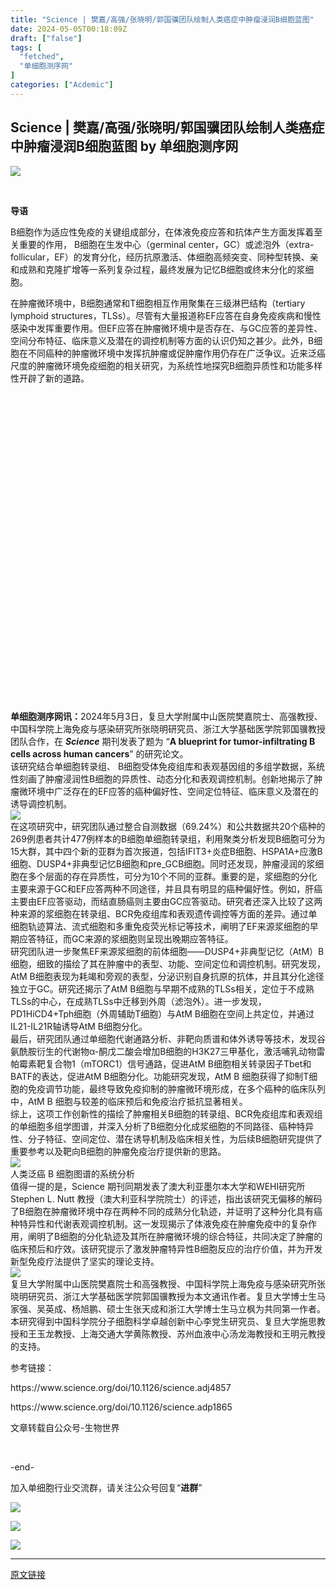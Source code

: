 ```yaml
---
title: "Science | 樊嘉/高强/张晓明/郭国骥团队绘制人类癌症中肿瘤浸润B细胞蓝图"
date: 2024-05-05T00:18:09Z
draft: ["false"]
tags: [
  "fetched",
  "单细胞测序网"
]
categories: ["Acdemic"]
---
```

Science | 樊嘉/高强/张晓明/郭国骥团队绘制人类癌症中肿瘤浸润B细胞蓝图 by 单细胞测序网
------
<div><p data-mpa-powered-by="yiban.io"><img data-imgfileid="100044146" data-ratio="0.2777777777777778" data-s="300,640" data-src="https://mmbiz.qpic.cn/mmbiz_jpg/4EXN4q6Vs7eGOXLB87NI1KoQtbD56807BwS8vP7uOEGoYCYKrOCAL7c9eVtKorQ9yYStHh3uMICn27ibRCghzxg/640?wx_fmt=jpeg" data-type="jpeg" data-w="1080" src="https://mmbiz.qpic.cn/mmbiz_jpg/4EXN4q6Vs7eGOXLB87NI1KoQtbD56807BwS8vP7uOEGoYCYKrOCAL7c9eVtKorQ9yYStHh3uMICn27ibRCghzxg/640?wx_fmt=jpeg"></p><section><br></section><section data-mpa-template="t" mpa-from-tpl="t"><section data-mpa-template="t" mpa-from-tpl="t"><section powered-by="xiumi.us" mpa-from-tpl="t"><section mpa-from-tpl="t"><section powered-by="xiumi.us" mpa-from-tpl="t"><section mpa-from-tpl="t"><section powered-by="xiumi.us" mpa-from-tpl="t"><section mpa-from-tpl="t"><p><strong mpa-from-tpl="t">导语</strong></p></section></section></section></section><section powered-by="xiumi.us" mpa-from-tpl="t"><section mpa-from-tpl="t"><p><span>B细胞作为适应性免疫的关键组成部分，在体液免疫应答和抗体产生方面发挥着至关重要的作用， B细胞在生发中心（germinal center，GC）或滤泡外（extra-follicular，EF）的发育分化，经历抗原激活、体细胞高频突变、同种型转换、亲和成熟和克隆扩增等一系列复杂过程，最终发展为记忆B细胞或终末分化的浆细胞。</span></p><section><span>在肿瘤微环境中，B细胞通常和T细胞相互作用聚集在三级淋巴结构（tertiary lymphoid structures，TLSs）。尽管有大量报道称EF应答在自身免疫疾病和慢性感染中发挥重要作用。但EF应答在肿瘤微环境中是否存在、与GC应答的差异性、空间分布特征、临床意义及潜在的调控机制等方面的认识仍知之甚少。此外，B细胞在不同癌种的肿瘤微环境中发挥抗肿瘤或促肿瘤作用仍存在广泛争议。近来泛癌尺度的肿瘤微环境免疫细胞的相关研究，为系统性地探究B细胞异质性和功能多样性开辟了新的道路。</span></section></section></section></section><section mpa-from-tpl="t"><section powered-by="xiumi.us" mpa-from-tpl="t"><section mpa-from-tpl="t"><section powered-by="xiumi.us" mpa-from-tpl="t"><section mpa-from-tpl="t"><section powered-by="xiumi.us" mpa-from-tpl="t"><section mpa-from-tpl="t"><svg viewbox="0 0 1 1" mpa-from-tpl="t"></svg></section></section></section><section mpa-from-tpl="t"><section powered-by="xiumi.us" mpa-from-tpl="t"><br></section></section></section></section></section></section></section></section></section><section><strong><span>单细胞测序网讯：</span></strong><span>2024年5月3日，复旦大学附属中山医院樊嘉院士、高强教授、中国科学院上海免疫与感染研究所张晓明研究员、浙江大学基础医学院郭国骥教授团队合作，在 <strong><em>Science</em></strong><em> </em>期刊发表了题为 “<strong><span>A blueprint for tumor-infiltrating B cells across human cancers</span></strong>” 的研究论文。</span></section><section><span>该研究结合单细胞转录组、 B细胞受体免疫组库和表观基因组的多组学数据，系统性刻画了肿瘤浸润性B细胞的异质性、动态分化和表观调控机制。创新地揭示了肿瘤微环境中广泛存在的EF应答的癌种偏好性、空间定位特征、临床意义及潜在的诱导调控机制。</span></section><section><img data-backh="236" data-backw="562" data-imgfileid="100247503" data-ratio="0.41944444444444445" data-s="300,640" data-src="https://mmbiz.qpic.cn/sz_mmbiz_png/HO0Z9pUcnJmhia1MpVRk0UQRm756FXgM4r0ltr9Lx9YUvdSWF0ogOPgQmJ3Z9cK1pWNPT9giazBBo3l0AQibbjjqw/640?wx_fmt=png&amp;from=appmsg" data-type="png" data-w="1080" src="https://mmbiz.qpic.cn/sz_mmbiz_png/HO0Z9pUcnJmhia1MpVRk0UQRm756FXgM4r0ltr9Lx9YUvdSWF0ogOPgQmJ3Z9cK1pWNPT9giazBBo3l0AQibbjjqw/640?wx_fmt=png&amp;from=appmsg"></section><section><span>在这项研究中，研究团队通过整合自测数据（69.24%）和公共数据共20个癌种的269例患者共计477例样本的B细胞单细胞转录组，利用聚类分析发现B细胞可分为15大群，其中四个新的亚群为首次报道，包括IFIT3+炎症B细胞、HSPA1A+应激B细胞、DUSP4+非典型记忆B细胞和pre_GCB细胞。同时还发现，肿瘤浸润的浆细胞在多个层面的存在异质性，可分为10个不同的亚群。重要的是，浆细胞的分化主要来源于GC和EF应答两种不同途径，并且具有明显的癌种偏好性。例如，肝癌主要由EF应答驱动，而结直肠癌则主要由GC应答驱动。研究者还深入比较了这两种来源的浆细胞在转录组、BCR免疫组库和表观遗传调控等方面的差异。通过单细胞轨迹算法、流式细胞和多重免疫荧光标记等技术，阐明了EF来源浆细胞的早期应答特征，而GC来源的浆细胞则呈现出晚期应答特征。</span></section><section><span>研究团队进一步聚焦EF来源浆细胞的前体细胞——DUSP4+非典型记忆（AtM）B细胞，细致的描绘了其在肿瘤中的表型、功能、空间定位和调控机制。研究发现，AtM B细胞表现为耗竭和旁观的表型，分泌识别自身抗原的抗体，并且其分化途径独立于GC。研究还揭示了AtM B细胞与早期不成熟的TLSs相关，定位于不成熟TLSs的中心，在成熟TLSs中迁移到外周（滤泡外）。进一步发现，PD1HiCD4+Tph细胞（外周辅助T细胞）与AtM B细胞在空间上共定位，并通过IL21-IL21R轴诱导AtM B细胞分化。</span></section><section><span>最后，研究团队通过单细胞代谢通路分析、非靶向质谱和体外诱导等技术，发现谷氨酰胺衍生的代谢物α-酮戊二酸会增加B细胞的H3K27三甲基化，激活哺乳动物雷帕霉素靶复合物1（mTORC1）信号通路，促进AtM B细胞相关转录因子Tbet和BATF的表达，促进AtM B细胞分化。功能研究发现，AtM B 细胞获得了抑制T细胞的免疫调节功能，最终导致免疫抑制的肿瘤微环境形成，在多个癌种的临床队列中，AtM B 细胞与较差的临床预后和免疫治疗抵抗显著相关。</span></section><section><span>综上，这项工作创新性的描绘了肿瘤相关B细胞的转录组、BCR免疫组库和表观组的单细胞多组学图谱，并深入分析了B细胞分化成浆细胞的不同路径、癌种特异性、分子特征、空间定位、潜在诱导机制及临床相关性，为后续B细胞研究提供了重要参考以及靶向B细胞的肿瘤免疫治疗提供新的思路。</span></section><section><img data-backh="396" data-backw="562" data-cropselx1="0" data-cropselx2="562" data-cropsely1="0" data-cropsely2="395" data-imgfileid="100247505" data-ratio="0.7046296296296296" data-src="https://mmbiz.qpic.cn/sz_mmbiz_png/HO0Z9pUcnJmhia1MpVRk0UQRm756FXgM4MXiaHuQ1p1lrXCSb8Z3SZVd388SwRWibZtibGByRGDneDrF5sZbB09eng/640?wx_fmt=png&amp;from=appmsg" data-type="png" data-w="1080" src="https://mmbiz.qpic.cn/sz_mmbiz_png/HO0Z9pUcnJmhia1MpVRk0UQRm756FXgM4MXiaHuQ1p1lrXCSb8Z3SZVd388SwRWibZtibGByRGDneDrF5sZbB09eng/640?wx_fmt=png&amp;from=appmsg"></section><section><span>人类泛癌 B 细胞图谱的系统分析</span></section><section><span>值得一提的是，Science 期刊同期发表了澳大利亚墨尔本大学和WEHI研究所 Stephen L. Nutt 教授（澳大利亚科学院院士）的评述，指出该研究无偏移的解码了B细胞在肿瘤微环境中存在两种不同的成熟分化轨迹，并证明了这种分化具有癌种特异性和代谢表观调控机制。这一发现揭示了体液免疫在肿瘤免疫中的复杂作用，阐明了B细胞的分化轨迹及其所在肿瘤微环境的综合特征，共同决定了肿瘤的临床预后和疗效。该研究提示了激发肿瘤特异性B细胞反应的治疗价值，并为开发新型免疫疗法提供了坚实的理论支持。</span></section><section><img data-backh="227" data-backw="561" data-imgfileid="100247506" data-ratio="0.40555555555555556" data-s="300,640" data-src="https://mmbiz.qpic.cn/sz_mmbiz_png/HO0Z9pUcnJmhia1MpVRk0UQRm756FXgM4GsC2nL2qqetFNC2ibIZWRRpsHd7vMRgnia1GSQ5r5DKHnegYF4AANibvQ/640?wx_fmt=png&amp;from=appmsg" data-type="png" data-w="1080" src="https://mmbiz.qpic.cn/sz_mmbiz_png/HO0Z9pUcnJmhia1MpVRk0UQRm756FXgM4GsC2nL2qqetFNC2ibIZWRRpsHd7vMRgnia1GSQ5r5DKHnegYF4AANibvQ/640?wx_fmt=png&amp;from=appmsg"></section><section><span>复旦大学附属中山医院樊嘉院士和高强教授、中国科学院上海免疫与感染研究所张晓明研究员、浙江大学基础医学院郭国骥教授为本文通讯作者。复旦大学博士生马家强、吴英成、杨旭鹏、硕士生张天成和浙江大学博士生马立枫为共同第一作者。本研究得到中国科学院分子细胞科学卓越创新中心李党生研究员、复旦大学施思教授和王玉龙教授、上海交通大学黄陈教授、苏州血液中心汤龙海教授和王明元教授的支持。</span></section><p><span>参考链接：</span></p><p><span>https://www.science.org/doi/10.1126/science.adj4857</span></p><p><span>https://www.science.org/doi/10.1126/science.adp1865</span></p><p><span>文章转载自公众号-生物世界<br></span></p><p><br></p><p><span>-end-<br></span></p><p><span>加入单细胞行业交流群，请关注公众号回复“</span><strong><span>进群</span></strong><span>”</span></p><p><img data-imgfileid="100044154" data-ratio="0.17685185185185184" data-s="300,640" data-src="https://mmbiz.qpic.cn/mmbiz_jpg/VbtBptuOSIkCaWiaA7g6hHNLBlia7uicGc9icG1X1HgpP8E2PVYYTzPXicLOqfNjeLV8cCRM72icCBn2ETH9FshG43icg/640?wx_fmt=jpegwxfrom=5wx_lazy=1wx_co=1" data-type="jpegwxfrom=5wx_lazy=1wx_co=1" data-w="1080" src="https://mmbiz.qpic.cn/mmbiz_jpg/VbtBptuOSIkCaWiaA7g6hHNLBlia7uicGc9icG1X1HgpP8E2PVYYTzPXicLOqfNjeLV8cCRM72icCBn2ETH9FshG43icg/640?wx_fmt=jpegwxfrom=5wx_lazy=1wx_co=1"></p><p><img data-imgfileid="100044152" data-ratio="0.387037037037037" data-s="300,640" data-src="https://mmbiz.qpic.cn/mmbiz_jpg/4EXN4q6Vs7cxXMdQibqgamkhjr2Ugaiak9rYuDRky3pv0v85l1ezwnLg0yxQujKADWzBoBOtvZkVUz5KHaWRogZw/640?wx_fmt=jpeg" data-type="jpeg" data-w="1080" src="https://mmbiz.qpic.cn/mmbiz_jpg/4EXN4q6Vs7cxXMdQibqgamkhjr2Ugaiak9rYuDRky3pv0v85l1ezwnLg0yxQujKADWzBoBOtvZkVUz5KHaWRogZw/640?wx_fmt=jpeg"></p><p><img data-imgfileid="100043911" data-ratio="0.387037037037037" data-s="300,640" data-src="https://mmbiz.qpic.cn/mmbiz_jpg/4EXN4q6Vs7cPBRHPnAAq053LZic0TTLviayCKSp7jpeXBKzU4wgHOOlwp4c5AFyiaTia966kqltY90sfNppMEXMcEA/640?wx_fmt=jpegwxfrom=5wx_lazy=1wx_co=1" data-type="jpegwxfrom=5wx_lazy=1wx_co=1" data-w="1080" src="https://mmbiz.qpic.cn/mmbiz_jpg/4EXN4q6Vs7cPBRHPnAAq053LZic0TTLviayCKSp7jpeXBKzU4wgHOOlwp4c5AFyiaTia966kqltY90sfNppMEXMcEA/640?wx_fmt=jpegwxfrom=5wx_lazy=1wx_co=1"></p><p><mp-style-type data-value="3"></mp-style-type></p></div>  
<hr>
<a href="https://mp.weixin.qq.com/s/ScDotyGYrWDgDn3zoZzhqQ",target="_blank" rel="noopener noreferrer">原文链接</a>
